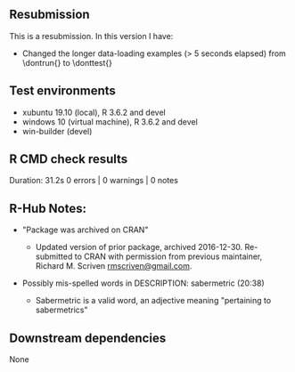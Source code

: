 ## Resubmission
This is a resubmission. In this version I have:

* Changed the longer data-loading examples (> 5 seconds elapsed) from \\dontrun{} to \\donttest{}

## Test environments
* xubuntu 19.10 (local), R 3.6.2 and devel
* windows 10 (virtual machine), R 3.6.2 and devel
* win-builder (devel)

## R CMD check results
Duration: 31.2s
0 errors | 0 warnings | 0 notes 

## R-Hub Notes:
* "Package was archived on CRAN"
    * Updated version of prior package, archived 2016-12-30. Re-submitted to CRAN with permission from previous maintainer, Richard M. Scriven <rmscriven@gmail.com>. 
    
* Possibly mis-spelled words in DESCRIPTION: sabermetric (20:38)  
    * Sabermetric is a valid word, an adjective meaning "pertaining to sabermetrics"
    
## Downstream dependencies
None
